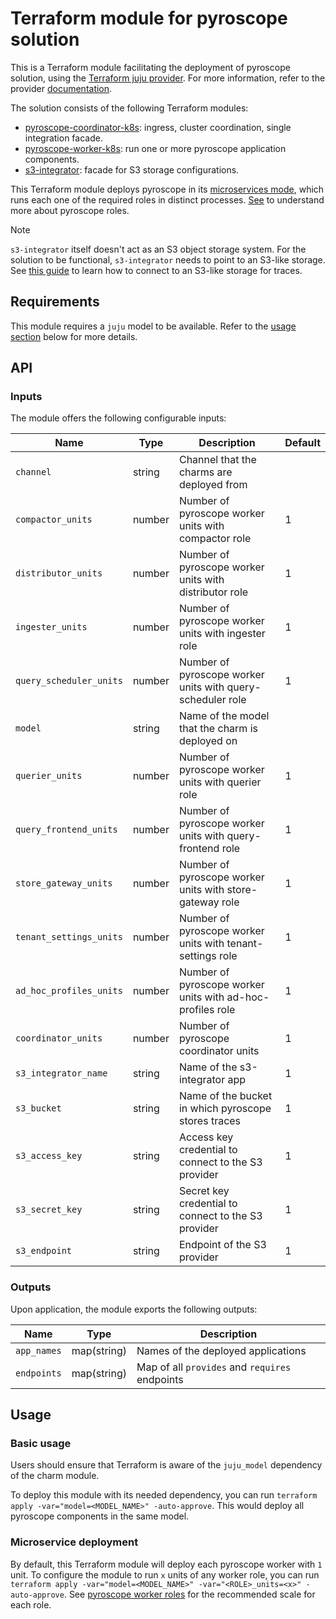 # Terraform module for pyroscope solution

This is a Terraform module facilitating the deployment of pyroscope solution, using the [Terraform juju provider](https://github.com/juju/terraform-provider-juju/). For more information, refer to the provider [documentation](https://registry.terraform.io/providers/juju/juju/latest/docs).

The solution consists of the following Terraform modules:
- [pyroscope-coordinator-k8s](https://github.com/canonical/pyroscope-k8s-operator/tree/main/coordinator): ingress, cluster coordination, single integration facade.
- [pyroscope-worker-k8s](https://github.com/canonical/pyroscope-k8s-operator/tree/main/worker): run one or more pyroscope application components.
- [s3-integrator](https://github.com/canonical/s3-integrator): facade for S3 storage configurations.

This Terraform module deploys pyroscope in its [microservices mode](https://grafana.com/docs/pyroscope/latest/reference-pyroscope-architecture/deployment-modes/#microservices-mode), which runs each one of the required roles in distinct processes. [See](https://discourse.charmhub.io/t/topic/15213) to understand more about pyroscope roles.


> [!NOTE]
> `s3-integrator` itself doesn't act as an S3 object storage system. For the solution to be functional, `s3-integrator` needs to point to an S3-like storage. See [this guide](https://discourse.charmhub.io/t/cos-lite-docs-set-up-minio/15211) to learn how to connect to an S3-like storage for traces.

## Requirements
This module requires a `juju` model to be available. Refer to the [usage section](#usage) below for more details.

## API

### Inputs
The module offers the following configurable inputs:

| Name | Type | Description | Default |
| - | - | - | - |
| `channel`| string | Channel that the charms are deployed from |  |
| `compactor_units`| number | Number of pyroscope worker units with compactor role | 1 |
| `distributor_units`| number | Number of pyroscope worker units with distributor role | 1 |
| `ingester_units`| number | Number of pyroscope worker units with ingester role | 1 |
| `query_scheduler_units`| number | Number of pyroscope worker units with query-scheduler role | 1 |
| `model`| string | Name of the model that the charm is deployed on |  |
| `querier_units`| number | Number of pyroscope worker units with querier role | 1 |
| `query_frontend_units`| number | Number of pyroscope worker units with query-frontend role | 1 |
| `store_gateway_units`| number | Number of pyroscope worker units with store-gateway role | 1 |
| `tenant_settings_units`| number | Number of pyroscope worker units with tenant-settings role | 1 |
| `ad_hoc_profiles_units`| number | Number of pyroscope worker units with ad-hoc-profiles role | 1 |
| `coordinator_units`| number | Number of pyroscope coordinator units | 1 |
| `s3_integrator_name` | string | Name of the s3-integrator app | 1 |
| `s3_bucket` | string | Name of the bucket in which pyroscope stores traces | 1 |
| `s3_access_key` | string | Access key credential to connect to the S3 provider | 1 |
| `s3_secret_key` | string | Secret key credential to connect to the S3 provider | 1 |
| `s3_endpoint` | string | Endpoint of the S3 provider | 1 |


### Outputs
Upon application, the module exports the following outputs:

| Name | Type | Description |
| - | - | - |
| `app_names`| map(string) | Names of the deployed applications |
| `endpoints`| map(string) | Map of all `provides` and `requires` endpoints |

## Usage


### Basic usage

Users should ensure that Terraform is aware of the `juju_model` dependency of the charm module.

To deploy this module with its needed dependency, you can run `terraform apply -var="model=<MODEL_NAME>" -auto-approve`. This would deploy all pyroscope components in the same model.

### Microservice deployment

By default, this Terraform module will deploy each pyroscope worker with `1` unit. To configure the module to run `x` units of any worker role, you can run `terraform apply -var="model=<MODEL_NAME>" -var="<ROLE>_units=<x>" -auto-approve`.
See [pyroscope worker roles](https://discourse.charmhub.io/t/pyroscope-worker-roles/15484) for the recommended scale for each role.
